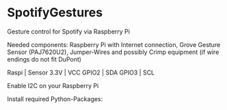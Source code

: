 # SpotifyGestures
Gesture control for Spotify via Raspberry Pi

Needed components: Raspberry Pi with Internet connection, Grove Gesture Sensor (PAJ7620U2), Jumper-Wires and possibly Crimp equipment (if wire endings do not fit DuPont)

Raspi  |  Sensor
3.3V   |  VCC
GPIO2  |  SDA
GPIO3  |  SCL

Enable I2C on your Raspberry Pi

Install required Python-Packages: 
